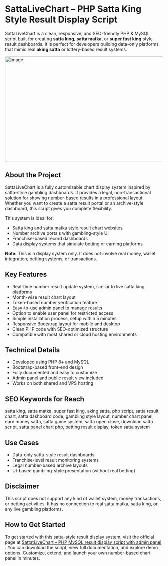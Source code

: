 # SattaLiveChart – PHP Satta King Style Result Display Script
 <p>
    SattaLiveChart is a clean, responsive, and SEO-friendly PHP & MySQL script built for creating 
    <strong>satta king</strong>, <strong>satta matka</strong>, or <strong>super fast king</strong> style result dashboards. 
    It is perfect for developers building data-only platforms that mimic real <strong>aking satta</strong> or lottery-based result systems.
  </p>
<img width="600" height="338" alt="image" src="https://github.com/user-attachments/assets/e6015f4c-30dd-4163-8bc1-5245e557897d" />

  <h2>About the Project</h2>
  <p>
    SattaLiveChart is a fully customizable chart display system inspired by satta-style gambling dashboards. 
    It provides a legal, non-transactional solution for showing number-based results in a professional layout. 
    Whether you want to create a satta result portal or an archive-style dashboard, this script gives you complete flexibility.
  </p>

  <p>This system is ideal for:</p>
  <ul>
    <li>Satta king and satta matka style result chart websites</li>
    <li>Number archive portals with gambling-style UI</li>
    <li>Franchise-based record dashboards</li>
    <li>Data display systems that simulate betting or earning platforms</li>
  </ul>

  <p><strong>Note:</strong> This is a display system only. It does not involve real money, wallet integration, betting systems, or transactions.</p>

  <h2>Key Features</h2>
  <ul>
    <li>Real-time number result update system, similar to live satta king platforms</li>
    <li>Month-wise result chart layout</li>
    <li>Token-based number verification feature</li>
    <li>Easy-to-use admin panel to manage results</li>
    <li>Option to enable user panel for restricted access</li>
    <li>Simple installation process, setup within 5 minutes</li>
    <li>Responsive Bootstrap layout for mobile and desktop</li>
    <li>Clean PHP code with SEO-optimized structure</li>
    <li>Compatible with most shared or cloud hosting environments</li>
  </ul>

  <h2>Technical Details</h2>
  <ul>
    <li>Developed using PHP 8+ and MySQL</li>
    <li>Bootstrap-based front-end design</li>
    <li>Fully documented and easy to customize</li>
    <li>Admin panel and public result view included</li>
    <li>Works on both shared and VPS hosting</li>
  </ul>

  <h2>SEO Keywords for Reach</h2>
  <p>
    satta king, satta matka, super fast king, aking satta, php script, satta result chart, satta dashboard code, 
    gambling style layout, number chart panel, earn money satta, satta game system, satta open close, download satta script, 
    satta panel chart php, betting result display, token satta system
  </p>

  <h2>Use Cases</h2>
  <ul>
    <li>Data-only satta-style result dashboards</li>
    <li>Franchise-level result monitoring systems</li>
    <li>Legal number-based archive layouts</li>
    <li>UI-based gambling-style presentation (without real betting)</li>
  </ul>

  <h2>Disclaimer</h2>
  <p>
  This script does not support any kind of wallet system, money transactions, or betting activities. It has no connection to real satta matka, satta king, or any live gambling platforms.
  </p>

 <h2>How to Get Started</h2>
<p>
  To get started with this satta-style result display system, visit the official page at  
  <a href="https://technosmarter.com/item/live-chart-php-mysql-result-display-script" target="_blank">
  SattatLiveChart – PHP MySQL result display script with admin panel
  </a>.  
  You can download the script, view full documentation, and explore demo options.  
  Customize, extend, and launch your own number-based chart panel in minutes.
</p>
